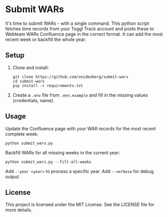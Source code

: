 # Submit WARs

It's time to submit WARs - with a single command. This python script fetches time records from your Toggl Track account and posts these to Webteam WARs Confluence page in the correct format. It can add the most recent week or backfill the whole year.

## Setup

1. Clone and install:
   ```
   git clone https://github.com/veidenberg/submit-wars
   cd submit-wars
   pip install -r requirements.txt
   ```

2. Create a `.env` file from `.env.example` and fill in the missing values (credentials, name).

## Usage

Update the Confluence page with your WAR records for the most recent complete week:
```
python submit_wars.py
```

Backfill WARs for all missing weeks in the current year:
```
python submit_wars.py --fill-all-weeks
```
Add `--year <year>` to process a specific year. Add `--verbose` for debug output.

## License

This project is licensed under the MIT License. See the LICENSE file for more details.